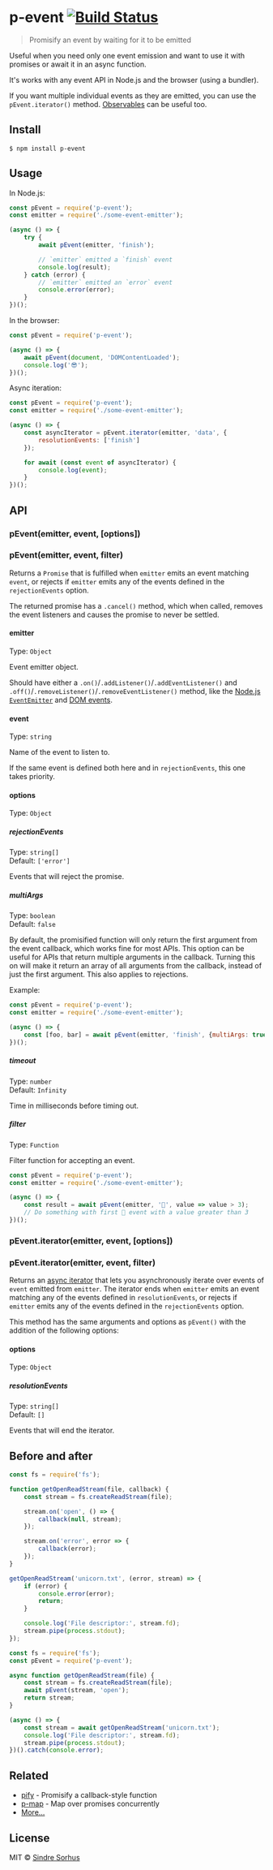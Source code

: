 # p-event [![Build Status](https://travis-ci.org/sindresorhus/p-event.svg?branch=master)](https://travis-ci.org/sindresorhus/p-event)

> Promisify an event by waiting for it to be emitted

Useful when you need only one event emission and want to use it with promises or await it in an async function.

It's works with any event API in Node.js and the browser (using a bundler).

If you want multiple individual events as they are emitted, you can use the `pEvent.iterator()` method. [Observables](https://medium.com/@benlesh/learning-observable-by-building-observable-d5da57405d87) can be useful too.


## Install

```
$ npm install p-event
```


## Usage

In Node.js:

```js
const pEvent = require('p-event');
const emitter = require('./some-event-emitter');

(async () => {
	try {
		await pEvent(emitter, 'finish');

		// `emitter` emitted a `finish` event
		console.log(result);
	} catch (error) {
		// `emitter` emitted an `error` event
		console.error(error);
	}
})();
```

In the browser:

```js
const pEvent = require('p-event');

(async () => {
	await pEvent(document, 'DOMContentLoaded');
	console.log('😎');
})();
```

Async iteration:

```js
const pEvent = require('p-event');
const emitter = require('./some-event-emitter');

(async () => {
	const asyncIterator = pEvent.iterator(emitter, 'data', {
		resolutionEvents: ['finish']
	});

	for await (const event of asyncIterator) {
		console.log(event);
	}
})();
```


## API

### pEvent(emitter, event, [options])
### pEvent(emitter, event, filter)

Returns a `Promise` that is fulfilled when `emitter` emits an event matching `event`, or rejects if `emitter` emits any of the events defined in the `rejectionEvents` option.

The returned promise has a `.cancel()` method, which when called, removes the event listeners and causes the promise to never be settled.

#### emitter

Type: `Object`

Event emitter object.

Should have either a `.on()`/`.addListener()`/`.addEventListener()` and `.off()`/`.removeListener()`/`.removeEventListener()` method, like the [Node.js `EventEmitter`](https://nodejs.org/api/events.html) and [DOM events](https://developer.mozilla.org/en-US/docs/Web/Events).

#### event

Type: `string`

Name of the event to listen to.

If the same event is defined both here and in `rejectionEvents`, this one takes priority.

#### options

Type: `Object`

##### rejectionEvents

Type: `string[]`<br>
Default: `['error']`

Events that will reject the promise.

##### multiArgs

Type: `boolean`<br>
Default: `false`

By default, the promisified function will only return the first argument from the event callback, which works fine for most APIs. This option can be useful for APIs that return multiple arguments in the callback. Turning this on will make it return an array of all arguments from the callback, instead of just the first argument. This also applies to rejections.

Example:

```js
const pEvent = require('p-event');
const emitter = require('./some-event-emitter');

(async () => {
	const [foo, bar] = await pEvent(emitter, 'finish', {multiArgs: true});
})();
```

##### timeout

Type: `number`<br>
Default: `Infinity`

Time in milliseconds before timing out.


##### filter

Type: `Function`

Filter function for accepting an event.

```js
const pEvent = require('p-event');
const emitter = require('./some-event-emitter');

(async () => {
	const result = await pEvent(emitter, '🦄', value => value > 3);
	// Do something with first 🦄 event with a value greater than 3
})();
```

### pEvent.iterator(emitter, event, [options])
### pEvent.iterator(emitter, event, filter)

Returns an [async iterator](http://2ality.com/2016/10/asynchronous-iteration.html) that lets you asynchronously iterate over events of `event` emitted from `emitter`. The iterator ends when `emitter` emits an event matching any of the events defined in `resolutionEvents`, or rejects if `emitter` emits any of the events defined in the `rejectionEvents` option.

This method has the same arguments and options as `pEvent()` with the addition of the following options:

#### options

Type: `Object`

##### resolutionEvents

Type: `string[]`<br>
Default: `[]`

Events that will end the iterator.


## Before and after

```js
const fs = require('fs');

function getOpenReadStream(file, callback) {
	const stream = fs.createReadStream(file);

	stream.on('open', () => {
		callback(null, stream);
	});

	stream.on('error', error => {
		callback(error);
	});
}

getOpenReadStream('unicorn.txt', (error, stream) => {
	if (error) {
		console.error(error);
		return;
	}

	console.log('File descriptor:', stream.fd);
	stream.pipe(process.stdout);
});
```

```js
const fs = require('fs');
const pEvent = require('p-event');

async function getOpenReadStream(file) {
	const stream = fs.createReadStream(file);
	await pEvent(stream, 'open');
	return stream;
}

(async () => {
	const stream = await getOpenReadStream('unicorn.txt');
	console.log('File descriptor:', stream.fd);
	stream.pipe(process.stdout);
})().catch(console.error);
```


## Related

- [pify](https://github.com/sindresorhus/pify) - Promisify a callback-style function
- [p-map](https://github.com/sindresorhus/p-map) - Map over promises concurrently
- [More…](https://github.com/sindresorhus/promise-fun)


## License

MIT © [Sindre Sorhus](https://sindresorhus.com)

